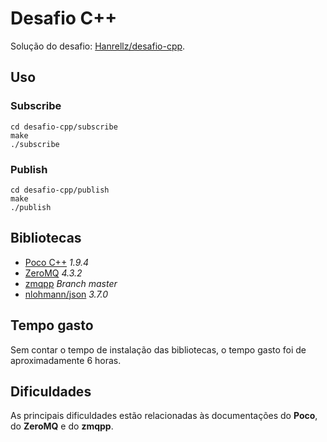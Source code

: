 # Desafio C++
Solução do desafio: [Hanrellz/desafio-cpp](https://github.com/Hanrellz/desafio-cpp).

## Uso
### Subscribe
```
cd desafio-cpp/subscribe
make
./subscribe
```

### Publish
```
cd desafio-cpp/publish
make
./publish
```

## Bibliotecas
- [Poco C++](https://pocoproject.org/) _1.9.4_
- [ZeroMQ](http://zeromq.org/) _4.3.2_
- [zmqpp](https://github.com/zeromq/zmqpp) _Branch master_
- [nlohmann/json](https://github.com/nlohmann/json) _3.7.0_
    
## Tempo gasto
Sem contar o tempo de instalação das bibliotecas, o tempo gasto foi de aproximadamente 6 horas.

## Dificuldades
As principais dificuldades estão relacionadas às documentações do **Poco**, do **ZeroMQ** e do **zmqpp**.
